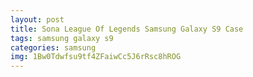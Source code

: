 ```yaml
---
layout: post
title: Sona League Of Legends Samsung Galaxy S9 Case
tags: samsung galaxy s9
categories: samsung
img: 1Bw0Tdwfsu9tf4ZFaiwCc5J6rRsc8hROG
---
```


